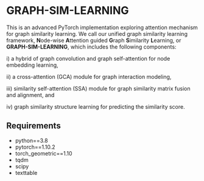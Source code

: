 
# GRAPH-SIM-LEARNING

This is an advanced PyTorch implementation exploring attention mechanism for graph similarity learning. We call our unified graph similarity learning framework, **N**ode-wise **A**ttention guided **G**raph **S**imilarity **L**earning, or **GRAPH-SIM-LEARNING**, which includes the following components:

i) a hybrid of graph convolution and graph self-attention for node embedding learning,

ii) a cross-attention (GCA) module for graph interaction modeling,

iii) similarity self-attention (SSA) module for graph similarity matrix fusion and alignment, and

iv) graph similarity structure learning for predicting the similarity score.

## Requirements

* python==3.8
* pytorch==1.10.2
* torch_geometric==1.10
* tqdm
* scipy
* texttable